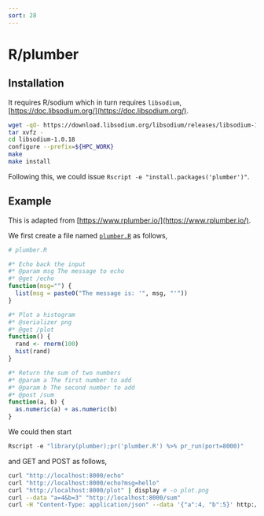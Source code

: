 ```yaml
---
sort: 28
---
```


# R/plumber

## Installation

It requires R/sodium which in turn requires `libsodium`, [https://doc.libsodium.org/](https://doc.libsodium.org/).

```bash
wget -qO- https://download.libsodium.org/libsodium/releases/libsodium-1.0.18.tar.gz | \
tar xvfz -
cd libsodium-1.0.18
configure --prefix=${HPC_WORK}
make
make install
```

Following this, we could issue `Rscript -e "install.packages('plumber')"`.

## Example

This is adapted from [https://www.rplumber.io/](https://www.rplumber.io/).

We first create a file named [`plumber.R`](files/plumber.R) as follows,

```r
# plumber.R

#* Echo back the input
#* @param msg The message to echo
#* @get /echo
function(msg="") {
  list(msg = paste0("The message is: '", msg, "'"))
}

#* Plot a histogram
#* @serializer png
#* @get /plot
function() {
  rand <- rnorm(100)
  hist(rand)
}

#* Return the sum of two numbers
#* @param a The first number to add
#* @param b The second number to add
#* @post /sum
function(a, b) {
  as.numeric(a) + as.numeric(b)
}
```

We could then start

```r
Rscript -e "library(plumber);pr('plumber.R') %>% pr_run(port=8000)"
```

and GET and POST as follows,

```bash
curl "http://localhost:8000/echo"
curl "http://localhost:8000/echo?msg=hello"
curl "http://localhost:8000/plot" | display # -o plot.png
curl --data "a=4&b=3" "http://localhost:8000/sum"
curl -H "Content-Type: application/json" --data '{"a":4, "b":5}' http://localhost:8000/sum
```
